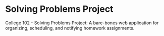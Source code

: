# Solving Problems Project
College 102 - Solving Problems Project: A bare-bones web application for organizing, scheduling, and notifying homework assignments.
